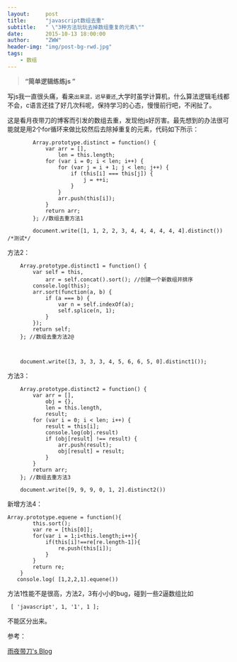 ```yaml
---
layout:     post
title:      "javascript数组去重"
subtitle:   " \"3种方法玩玩去掉数组重复的元素\""
date:       2015-10-13 18:00:00
author:     "ZWW"
header-img: "img/post-bg-rwd.jpg"
tags:
    - 数组
---
```


> **“简单逻辑练练js ”**
> 

写js我一直很头痛，看来`出来混，迟早要还`,大学时虽学计算机，什么算法逻辑毛线都不会，c语言还挂了好几次科呢，保持学习的心态，慢慢前行吧，不闲扯了。

这是看月夜带刀的博客而引发的数组去重，发现他js好厉害。最先想到的办法很可能就是用2个for循环来做比较然后去除掉重复的元素，代码如下所示：

``` 
        Array.prototype.distinct = function() {
            var arr = [],
                len = this.length;
            for (var i = 0; i < len; i++) {
                for (var j = i + 1; j < len; j++) {
                    if (this[i] === this[j]) {
                        j = ++i;
                    }
                }
                arr.push(this[i]);
            }
            return arr;
        }; //数组去重方法1

        document.write([1, 1, 2, 2, 3, 4, 4, 4, 4, 4, 4].distinct()) /*测试*/
```

方法2：

        Array.prototype.distinct1 = function() {
            var self = this,
                arr = self.concat().sort(); //创建一个新数组并排序
            console.log(this);
            arr.sort(function(a, b) {
                if (a === b) {
                    var n = self.indexOf(a);
                    self.splice(n, 1);
                }
            });
            return self;
        }; //数组去重方法2@



        document.write([3, 3, 3, 3, 4, 5, 6, 6, 5, 0].distinct1());
        
        
方法3：

        Array.prototype.distinct2 = function() {
            var arr = [],
                obj = {},
                len = this.length,
                result;
            for (var i = 0; i < len; i++) {
                result = this[i];
                console.log(obj.result)
                if (obj[result] !== result) {
                    arr.push(result);
                    obj[result] = result;
                }
            }
            return arr;
        }; //数组去重方法3

        document.write([9, 9, 9, 0, 1, 2].distinct2())
        
        
新增方法4：       

   
    Array.prototype.equene = function(){
            this.sort();
            var re = [this[0]];
            for(var i = 1;i<this.length;i++){
                if(this[i]!==re[re.length-1]){
                    re.push(this[i]);
                }
            }
            return re;
        }
       console.log( [1,2,2,1].equene())



方法1性能不是很高，方法2，3有小小的bug，碰到一些2逼数组比如

     [ 'javascript', 1, '1', 1 ];
 不能区分出来。
 


参考：

[雨夜带刀's Blog](http://stylechen.com/array-distinct.html)

 



